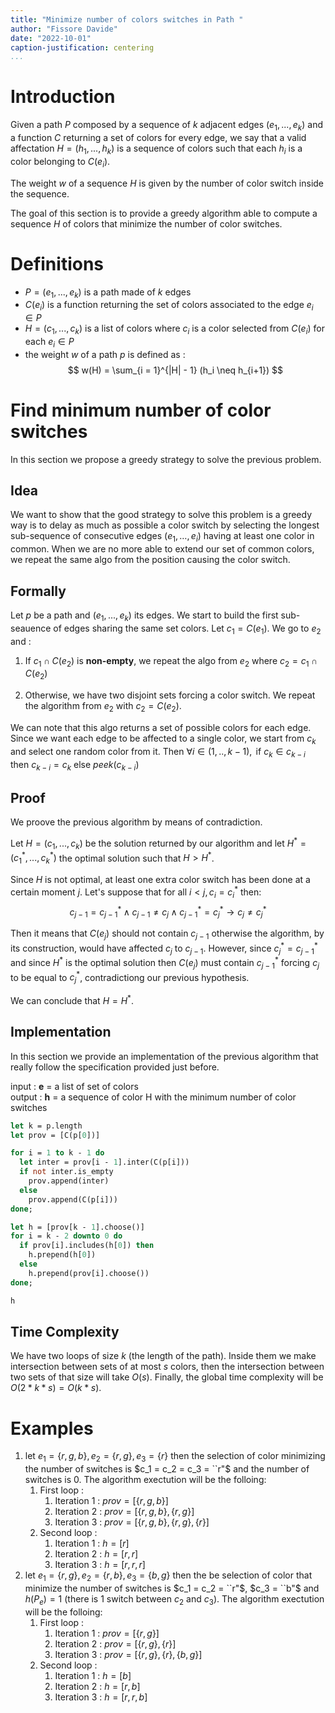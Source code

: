 ```yaml
---
title: "Minimize number of colors switches in Path "
author: "Fissore Davide"
date: "2022-10-01"
caption-justification: centering
...
```


# Introduction

Given a path $P$ composed by a sequence of $k$ adjacent edges $(e_1, ..., e_k)$ and a function $C$ returning a set of colors for every edge, we say that a valid affectation $H = (h_1, ..., h_k)$ is a sequence of colors such that each $h_i$ is a color belonging to $C(e_i)$.

The weight $w$ of a sequence $H$ is given by the number of color switch inside the sequence.

The goal of this section is to provide a greedy algorithm able to compute a sequence $H$ of colors that minimize the number of color switches.

# Definitions

- $P = (e_1, ..., e_k)$ is a path made of $k$ edges 
- $C(e_i)$ is a function returning the set of colors associated to the edge $e_i \in P$
- $H = (c_1, ..., c_k)$ is a list of colors where $c_i$ is a color selected from $C(e_i)$ for each $e_i \in P$
- the weight $w$ of a path $p$ is defined as :
  $$
    w(H) = \sum_{i = 1}^{|H| - 1} (h_i \neq h_{i+1})
  $$


# Find minimum number of color switches

In this section we propose a greedy strategy to solve the previous problem.

## Idea 

We want to show that the good strategy to solve this problem is a greedy way is to delay as much as possible a color switch by selecting the longest sub-sequence of consecutive edges $(e_1, \dots, e_i)$ having at least one color in common. When we are no more able to extend our set of common colors, we repeat the same algo from the position causing the color switch. 

## Formally  

Let $p$ be a path and $(e_1, ..., e_k)$ its edges. We start to build the first sub-seauence of edges sharing the same set colors. Let $c_1 = C(e_1)$. We go to $e_2$ and :

1. If $c_1 \cap C(e_2)$ is **non-empty**, we repeat the algo from $e_2$ where $c_2 = c_1 \cap C(e_2)$

2. Otherwise, we have two disjoint sets forcing a color switch. We repeat the algorithm from $e_2$ with $c_2 = C(e_2)$.

We can note that this algo returns a set of possible colors for each edge. Since we want each edge to be affected to a single color, we start from $c_k$ and select one random color from it. Then $\forall i \in (1, .., k - 1), \text{ if } c_k \in c_{k-i} \text{ then } c_{k-i} = c_k \text{ else } peek(c_{k-i})$

## Proof

We proove the previous algorithm by means of contradiction.

Let $H = (c_1, ..., c_k)$ be the solution returned by our algorithm and let $H^* = (c^*_1, ..., c^*_k)$ the optimal solution such that $H > H^*$. 

Since $H$ is not optimal, at least one extra color switch has been done at a certain moment $j$. Let's suppose that for all $i < j, c_i = c^*_i$ then:
$$
c_{j-1} = c^*_{j-1} \land c_{j-1} \neq c_j \land c^*_{j-1} = c^*_j \rightarrow c_j \neq c_j^*
$$

Then it means that $C(e_j)$ should not contain $c_{j-1}$ otherwise the algorithm, by its construction, would have affected $c_j$ to $c_{j-1}$. However, since $c^*_j = c^*_{j-1}$ and since $H^*$ is the optimal solution then $C(e_j)$ must contain $c^*_{j-1}$ forcing $c_j$ to be equal to $c^*_j$, contradictiong our previous hypothesis.

We can conclude that $H = H^*$.



## Implementation

In this section we provide an implementation of the previous algorithm that really follow the specification provided just before.

input : **e** = a list of set of colors   
output : **h** = a sequence of color H with the minimum number of color switches

```ocaml
let k = p.length
let prov = [C(p[0])]

for i = 1 to k - 1 do
  let inter = prov[i - 1].inter(C(p[i]))
  if not inter.is_empty 
    prov.append(inter)
  else
    prov.append(C(p[i]))
done;

let h = [prov[k - 1].choose()]
for i = k - 2 downto 0 do 
  if prov[i].includes(h[0]) then 
    h.prepend(h[0]) 
  else 
    h.prepend(prov[i].choose())
done;

h
```

## Time Complexity

We have two loops of size $k$ (the length of the path). Inside them we make intersection between sets of at most $s$ colors, then the intersection between two sets of that size will take $O(s)$. Finally, the global time complexity will be $O(2 * k * s) = O(k*s)$.

# Examples

1. let $e_1 = \{r,g,b\}, e_2 = \{r,g\}, e_3 = \{r\}$ then the selection of color minimizing the number of switches is $c_1 = c_2 = c_3 = ``r"$ and the number of switches is 0. The algorithm exectution will be the folloing:
   1. First loop :
      1. Iteration 1 : $prov = [\{r,g,b\}]$
      2. Iteration 2 : $prov = [\{r,g,b\}, \{r,g\}]$
      3. Iteration 3 : $prov = [\{r,g,b\}, \{r,g\},\{r\}]$
   2. Second loop :
      1. Iteration 1 : $h = [r]$
      2. Iteration 2 : $h = [r, r]$
      3. Iteration 3 : $h = [r, r, r]$
2. let $e_1 = \{r, g\}, e_2 = \{r, b\}, e_3 = \{b, g\}$ then the be selection of color that minimize the number of switches is $c_1 = c_2 = ``r"$, $c_3 = ``b"$ and $h(P_e) = 1$ (there is 1 switch between $c_2$ and $c_3$). The algorithm exectution will be the folloing:
   1. First loop :
      1. Iteration 1 : $prov = [\{r,g\}]$
      2. Iteration 2 : $prov = [\{r,g\}, \{r\}]$
      3. Iteration 3 : $prov = [\{r,g\}, \{r\},\{b, g\}]$
   2. Second loop :
      1. Iteration 1 : $h = [b]$
      2. Iteration 2 : $h = [r, b]$
      3. Iteration 3 : $h = [r, r, b]$